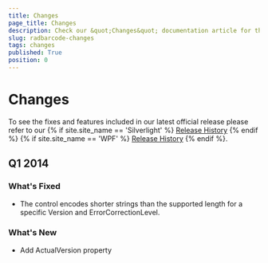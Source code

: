 ```yaml
---
title: Changes
page_title: Changes
description: Check our &quot;Changes&quot; documentation article for the RadBarcode WPF control.
slug: radbarcode-changes
tags: changes
published: True
position: 0
---
```


# Changes

To see the fixes and features included in our latest official release please refer to our {% if site.site_name == 'Silverlight' %} [Release History](http://www.telerik.com/support/whats-new/silverlight/release-history) {% endif %} {% if site.site_name == 'WPF' %} [Release History](http://www.telerik.com/support/whats-new/wpf/release-history) {% endif %}.

## Q1 2014

### What's Fixed

* The control encodes shorter strings than the supported length for a specific Version and ErrorCorrectionLevel.

### What's New

* Add ActualVersion property